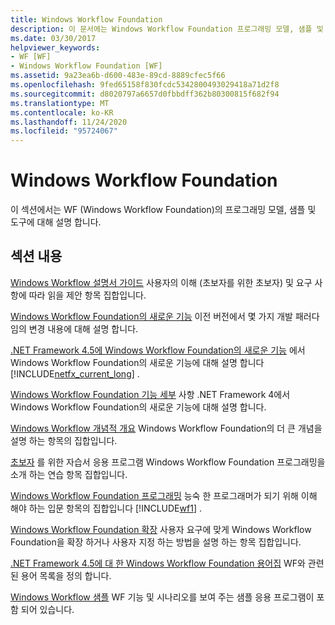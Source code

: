 ```yaml
---
title: Windows Workflow Foundation
description: 이 문서에는 Windows Workflow Foundation 프로그래밍 모델, 샘플 및 도구에 대해 설명 하는 리소스가 포함 되어 있습니다.
ms.date: 03/30/2017
helpviewer_keywords:
- WF [WF]
- Windows Workflow Foundation [WF]
ms.assetid: 9a23ea6b-d600-483e-89cd-8889cfec5f66
ms.openlocfilehash: 9fed65158f830fcdc5342800493029418a71d2f8
ms.sourcegitcommit: d8020797a6657d0fbbdff362b80300815f682f94
ms.translationtype: MT
ms.contentlocale: ko-KR
ms.lasthandoff: 11/24/2020
ms.locfileid: "95724067"
---
```

# <a name="windows-workflow-foundation"></a>Windows Workflow Foundation
이 섹션에서는 WF (Windows Workflow Foundation)의 프로그래밍 모델, 샘플 및 도구에 대해 설명 합니다.

## <a name="in-this-section"></a>섹션 내용
 [Windows Workflow 설명서 가이드](guide-to-the-documentation.md) 사용자의 이해 (초보자를 위한 초보자) 및 요구 사항에 따라 읽을 제안 항목 집합입니다.

 [Windows Workflow Foundation의 새로운 기능](whats-new.md) 이전 버전에서 몇 가지 개발 패러다임의 변경 내용에 대해 설명 합니다.

 [.NET Framework 4.5에 Windows Workflow Foundation의 새로운 기능](whats-new-in-wf-in-dotnet.md) 에서 Windows Workflow Foundation의 새로운 기능에 대해 설명 합니다 [!INCLUDE[netfx_current_long](../../../includes/netfx-current-long-md.md)] .

 [Windows Workflow Foundation 기능 세부](feature-specifics.md) 사항 .NET Framework 4에서 Windows Workflow Foundation의 새로운 기능에 대해 설명 합니다.

 [Windows Workflow 개념적 개요](conceptual-overview.md) Windows Workflow Foundation의 더 큰 개념을 설명 하는 항목의 집합입니다.

 [초보자](getting-started-tutorial.md) 를 위한 자습서 응용 프로그램 Windows Workflow Foundation 프로그래밍을 소개 하는 연습 항목 집합입니다.

 [Windows Workflow Foundation 프로그래밍](programming.md) 능숙 한 프로그래머가 되기 위해 이해 해야 하는 입문 항목의 집합입니다 [!INCLUDE[wf1](../../../includes/wf1-md.md)] .

 [Windows Workflow Foundation 확장](extend.md) 사용자 요구에 맞게 Windows Workflow Foundation을 확장 하거나 사용자 지정 하는 방법을 설명 하는 항목 집합입니다.

 [.NET Framework 4.5에 대 한 Windows Workflow Foundation 용어집](glossary.md) WF와 관련 된 용어 목록을 정의 합니다.

 [Windows Workflow 샘플](./samples/index.md) WF 기능 및 시나리오를 보여 주는 샘플 응용 프로그램이 포함 되어 있습니다.
